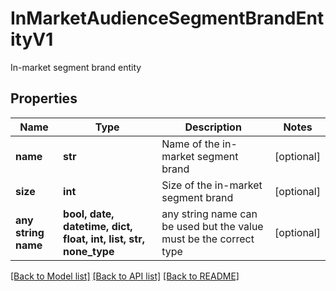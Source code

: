 # InMarketAudienceSegmentBrandEntityV1

In-market segment brand entity

## Properties
Name | Type | Description | Notes
------------ | ------------- | ------------- | -------------
**name** | **str** | Name of the in-market segment brand | [optional] 
**size** | **int** | Size of the in-market segment brand | [optional] 
**any string name** | **bool, date, datetime, dict, float, int, list, str, none_type** | any string name can be used but the value must be the correct type | [optional]

[[Back to Model list]](../README.md#documentation-for-models) [[Back to API list]](../README.md#documentation-for-api-endpoints) [[Back to README]](../README.md)


